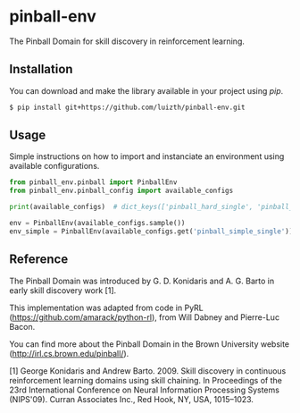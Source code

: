 # pinball-env

The Pinball Domain for skill discovery in reinforcement learning.

## Installation

You can download and make the library available in your project using _pip_.

```bash
$ pip install git+https://github.com/luizth/pinball-env.git
```


## Usage

Simple instructions on how to import and instanciate an environment using available configurations.

```python
from pinball_env.pinball import PinballEnv
from pinball_env.pinball_config import available_configs

print(available_configs)  # dict_keys(['pinball_hard_single', 'pinball_simple_single'])

env = PinballEnv(available_configs.sample())
env_simple = PinballEnv(available_configs.get('pinball_simple_single'))
```


## Reference

The Pinball Domain was introduced by G. D. Konidaris and A. G. Barto in early skill discovery work [1].

This implementation was adapted from code in PyRL (https://github.com/amarack/python-rl), from Will Dabney and Pierre-Luc Bacon.

You can find more about the Pinball Domain in the Brown University website (http://irl.cs.brown.edu/pinball/).

[1] George Konidaris and Andrew Barto. 2009. Skill discovery in continuous reinforcement learning domains using skill chaining. In Proceedings of the 23rd International Conference on Neural Information Processing Systems (NIPS'09). Curran Associates Inc., Red Hook, NY, USA, 1015–1023.
